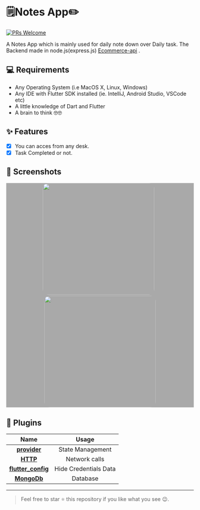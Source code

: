 # 🗒Notes App✏ 
[![PRs Welcome](https://img.shields.io/badge/PRs-welcome-brightgreen.svg?style=flat-square)](http://makeapullrequest.com)

A Notes App which is mainly used for daily note down over Daily task.
The Backend made in node.js(express.js) [Ecommerce-api](https://github.com/NamitSahu/ecommerce-api) .


## 💻 Requirements
* Any Operating System (i.e MacOS X, Linux, Windows)
* Any IDE with Flutter SDK installed (ie. IntelliJ, Android Studio, VSCode etc)
* A little knowledge of Dart and Flutter
* A brain to think 🤓🤓

## ✨ Features
- [x] You can acces from any desk.
- [x] Task Completed or not.

## 📸 Screenshots
<div style="background-color:rgb(169,169,169); text-align:center">
<img src="images\screenshot1.jpg" width="300" style="border-radius: 15px">
&nbsp;
<img src="images\screenshot2.jpg" width="300" style="border-radius: 15px">
</div>



## 🔌 Plugins
| Name | Usage |
|:------:|:-------:|
|[**provider**](https://pub.dev/packages/provider)| State Management|
|[**HTTP**](https://pub.dev/packages/http)| Network calls|
|[**flutter_config**](https://pub.dev/packages/flutter_config)| Hide Credentials Data|
|[**MongoDb**](https://www.mongodb.com/home)| Database|

***
> Feel free to star ⭐ this repository if you like what you see 😉.
